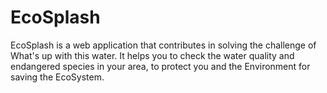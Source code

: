 # EcoSplash
EcoSplash is a web application that contributes in solving the challenge of What's up with this water. It helps you to check the water quality and endangered species in your area, to protect you and the Environment for saving the EcoSystem.
